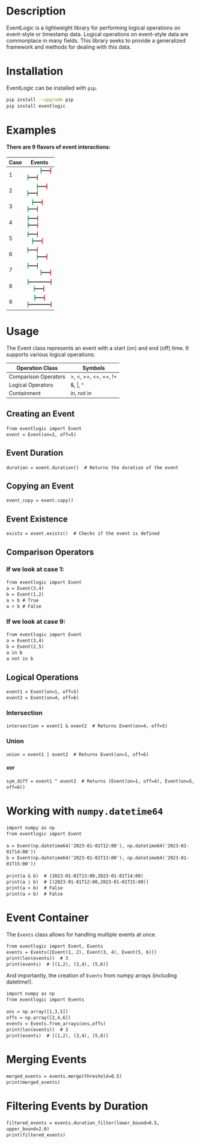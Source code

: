 # Description
 EventLogic is a lightweight library for performing logical operations on event-style or timestamp data. Logical operations on event-style data are commonplace in many fields. This library seeks to provide a generalized framework and methods for dealing with this data.

# Installation
EventLogic can be installed with `pip`.

```bash
pip install --upgrade pip
pip install eventlogic
```

# Examples

#### There are 9 flavors of event interactions:
| Case | Events |
| ------ | ------ |
| 1 |  ![Case 1 Image](docs/case1.png?raw=true) |
| 2 |  ![Case 2 Image](docs/case2.png?raw=true) |
| 3 |  ![Case 3 Image](docs/case3.png?raw=true) |
| 4 |  ![Case 4 Image](docs/case4.png?raw=true) |
| 5 |  ![Case 5 Image](docs/case5.png?raw=true) |
| 6 |  ![Case 6 Image](docs/case6.png?raw=true) |
| 7 |  ![Case 7 Image](docs/case7.png?raw=true) |
| 8 |  ![Case 8 Image](docs/case8.png?raw=true) |
| 9 |  ![Case 9 Image](docs/case9.png?raw=true) | 

# Usage
The Event class represents an event with a start (on) and end (off) time. It supports various logical operations:

| Operation Class | Symbols |
| ------ | ------ |
| Comparison Operators | >, <, >=, <=, ==, != |
|Logical Operators | &, \|, ^  |
| Containment| in, not in |

## Creating an Event
```
from eventlogic import Event
event = Event(on=1, off=5)
```

## Event Duration
```
duration = event.duration()  # Returns the duration of the event
```

## Copying an Event
```
event_copy = event.copy()
```

## Event Existence
```
exists = event.exists()  # Checks if the event is defined
```

## Comparison Operators

### If we look at case 1:
```
from eventlogic import Event
a = Event(3,4)
b = Event(1,2)
a > b # True
a < b # False
```

### If we look at case 9:
```
from eventlogic import Event
a = Event(3,4)
b = Event(2,5)
a in b
a not in b
```


## Logical Operations
```
event1 = Event(on=1, off=5)
event2 = Event(on=4, off=6)
```
### Intersection
```
intersection = event1 & event2  # Returns Event(on=4, off=5)
```
### Union
```
union = event1 | event2  # Returns Event(on=1, off=6)
```
#### xor
```
sym_diff = event1 ^ event2  # Returns (Event(on=1, off=4), Event(on=5, off=6))
```

# Working with `numpy.datetime64`
```
import numpy as np
from eventlogic import Event

a = Event(np.datetime64('2023-01-01T12:00'), np.datetime64('2023-01-01T14:00'))
b = Event(np.datetime64('2023-01-01T13:00'), np.datetime64('2023-01-01T15:00'))

print(a & b)  # (2023-01-01T13:00,2023-01-01T14:00)
print(a | b)  # [(2023-01-01T12:00,2023-01-01T15:00)]
print(a > b)  # False
print(a < b)  # False
```
# Event Container
The `Events` class allows for handling multiple events at once.
```
from eventlogic import Event, Events
events = Events([Event(1, 2), Event(3, 4), Event(5, 6)])
print(len(events))  # 3
print(events)  # [(1,2), (3,4), (5,6)]
```
And importantly, the creation of `Events` from numpy arrays (including datetime!).
```
import numpy as np
from eventlogic import Events

ons = np.array([1,3,5])
offs = np.array([2,4,6])
events = Events.from_arrays(ons,offs)
print(len(events))  # 3
print(events)  # [(1,2), (3,4), (5,6)]
```

# Merging Events
```
merged_events = events.merge(threshold=0.5)
print(merged_events)
```

# Filtering Events by Duration
```
filtered_events = events.duration_filter(lower_bound=0.5, upper_bound=2.0)
print(filtered_events)
```
